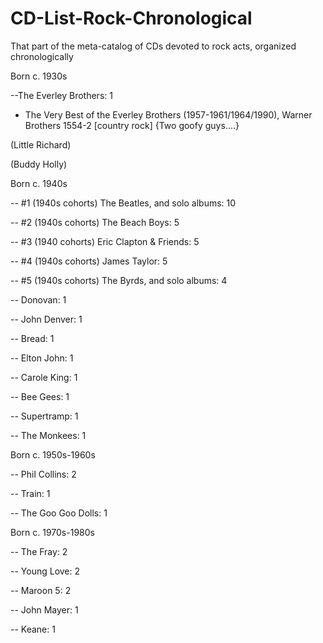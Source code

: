 # CD-List-Rock-Chronological
That part of the meta-catalog of CDs devoted to rock acts, organized chronologically

Born c. 1930s 

--The Everley Brothers: 1

* The Very Best of the Everley Brothers (1957-1961/1964/1990), Warner Brothers 1554-2 [country rock]
{Two goofy guys....}

(Little Richard) 

(Buddy Holly)

Born c. 1940s 

-- #1 (1940s cohorts) The Beatles, and solo albums: 10

-- #2 (1940s cohorts) The Beach Boys: 5 

-- #3 (1940 cohorts) Eric Clapton & Friends: 5 

-- #4 (1940s cohorts) James Taylor: 5 

-- #5 (1940s cohorts) The Byrds, and solo albums: 4

-- Donovan: 1

-- John Denver: 1

-- Bread: 1

-- Elton John: 1

-- Carole King: 1 

-- Bee Gees: 1 

-- Supertramp: 1 

-- The Monkees: 1

Born c. 1950s-1960s 

-- Phil Collins: 2

-- Train: 1

-- The Goo Goo Dolls: 1

Born c. 1970s-1980s

-- The Fray: 2 

-- Young Love: 2 

-- Maroon 5: 2 

-- John Mayer: 1 

-- Keane: 1

